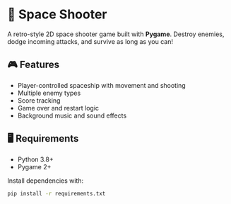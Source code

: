 # 🚀 Space Shooter

A retro-style 2D space shooter game built with **Pygame**. Destroy enemies, dodge incoming attacks, and survive as long as you can!

## 🎮 Features

- Player-controlled spaceship with movement and shooting
- Multiple enemy types
- Score tracking
- Game over and restart logic
- Background music and sound effects

## 🖥️ Requirements

- Python 3.8+
- Pygame 2+

Install dependencies with:

```bash
pip install -r requirements.txt
